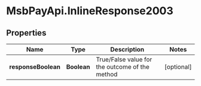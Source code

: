 # MsbPayApi.InlineResponse2003

## Properties
Name | Type | Description | Notes
------------ | ------------- | ------------- | -------------
**responseBoolean** | **Boolean** | True/False value for the outcome of the method | [optional] 
